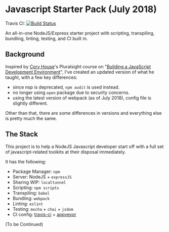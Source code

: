 # Javascript Starter Pack (July 2018)
Travis CI: [![Build Status](https://travis-ci.org/dev-eugene99/js-dev-env.svg?branch=master)](https://travis-ci.org/dev-eugene99/js-dev-env)

An all-in-one NodeJS/Express starter project with scripting, transpiling, bundling, linting, testing, and CI built in.

## Background

Inspired by [Cory House](https://github.com/coryhouse)'s Pluralsight course on "[Building a JavaScript Development Environment](https://app.pluralsight.com/library/courses/javascript-development-environment/table-of-contents)", I've created an updated version of what he taught, with a few key differences:

- since nsp is deprecated, `npm audit` is used instead.
- no longer using `open` package due to security concerns.
- using the latest version of webpack (as of July 2018), config file is slightly different.

Other than that, there are some differences in versions and everything else is pretty much the same.

## The Stack

This project is to help a NodeJS Javascript developer start off with a full set of javascript-related toolkits at their disposal immediately.

It has the following:

- Package Manager: `npm`
- Server: NodeJS + `expressJS`
- Sharing WIP: `localtunnel`
- Scripting: `npm scripts`
- Transpiling: `babel`
- Bundling: `webpack`
- Linting: `eslint`
- Testing: `mocha` + `chai` + `jsdom`
- CI config: [travis-ci](https://travis-ci.org/) + [appveyor](https://www.appveyor.com/)

(To be Continued)
